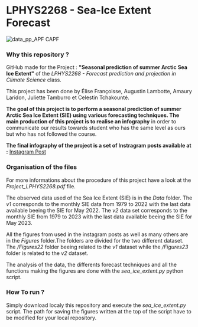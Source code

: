 # LPHYS2268 - Sea-Ice Extent Forecast 

![data_pp_APF CAPF](https://github.com/AmauryLaridon/LPHYS2268-Sea-Ice-Extent-Forecast/assets/58213378/13689844-3dec-4a13-a7a0-a0a299de1d4a)

### Why this repository ? 
GitHub made for the Project : **"Seasonal prediction of summer Arctic Sea Ice Extent"** of the *LPHYS2268 - Forecast prediction and projection in Climate Science* class.

This project has been done by Élise Françoisse, Augustin Lambotte, Amaury Laridon, Juliette Tamburro et Celestin Tchakounté.

**The goal of this project is to perform a seasonal prediction of summer Arctic Sea Ice Extent (SIE) using various forecasting techniques. The main production of this project is to realise an infography** in order to communicate our results towards student who has the same level as ours but who has not followed the course.  

**The final infography of the project is a set of Instragram posts available at :** [Instagram Post](https://www.instagram.com/douglace7?igshid=YzVkODRmOTdmMw==)

### Organisation of the files 

For more informations about the procedure of this project have a look at the *Project_LPHYS2268.pdf* file. 

The observed data used of the Sea Ice Extent (SIE) is in the *Data* folder. The *v1* corresponds to the monthly SIE data from 1979 to 2022 with the last data available beeing the SIE for May 2022. The *v2* data set corresponds to the monthly SIE from 1979 to 2023 with the last data available beeing the SIE for May 2023. 

All the figures from used in the instagram posts as well as many others are in the *Figures* folder.The folders are divided for the two different dataset. The */Figures22* folder beeing related to the *v1* dataset while the */Figures23* folder is related to the *v2* dataset. 

The analysis of the data, the differents forecast techniques and all the functions making the figures are done with the *sea_ice_extent.py* python script. 

### How To run ? 

Simply download localy this repository and execute the *sea_ice_extent.py* script. The path for saving the figures written at the top of the script have to be modified for your local repository. 
 
